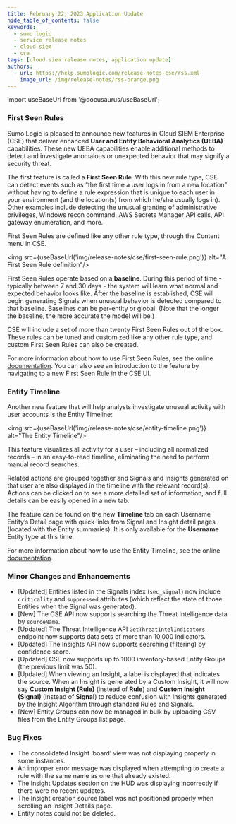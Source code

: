 ```yaml
---
title: February 22, 2023 Application Update
hide_table_of_contents: false
keywords:
  - sumo logic
  - service release notes
  - cloud siem
  - cse
tags: [cloud siem release notes, application update]
authors:
  - url: https://help.sumologic.com/release-notes-cse/rss.xml
    image_url: /img/release-notes/rss-orange.png
---
```


import useBaseUrl from '@docusaurus/useBaseUrl';

### First Seen Rules

Sumo Logic is pleased to announce new features in Cloud SIEM Enterprise (CSE) that deliver enhanced **User and Entity Behavioral Analytics (UEBA)** capabilities. These new UEBA capabilities enable additional methods to detect and investigate anomalous or unexpected behavior that may signify a security threat.

The first feature is called a **First Seen Rule**. With this new rule type, CSE can detect events such as “the first time a user logs in from a new location” without having to define a rule expression that is unique to each user in your environment (and the location(s) from which he/she usually logs in). Other examples include detecting the unusual granting of administrative privileges, Windows recon command, AWS Secrets Manager API calls, API gateway enumeration, and more.

First Seen Rules are defined like any other rule type, through the Content menu in CSE.

<img src={useBaseUrl('img/release-notes/cse/first-seen-rule.png')} alt="A First Seen Rule definition"/>

First Seen Rules operate based on a **baseline**. During this period of time - typically between 7 and 30 days - the system will learn what normal and expected behavior looks like. After the baseline is established, CSE will begin generating Signals when unusual behavior is detected compared to that baseline. Baselines can be per-entity or global. (Note that the longer the baseline, the more accurate the model will be.)

CSE will include a set of more than twenty First Seen Rules out of the box. These rules can be tuned and customized like any other rule type, and custom First Seen Rules can also be created.

For more information about how to use First Seen Rules, see the online [documentation](https://help.sumologic.com/docs/cse/rules/write-first-seen-rule/). You can also see an introduction to the feature by navigating to a new First Seen Rule in the CSE UI.

### Entity Timeline

Another new feature that will help analysts investigate unusual activity with user accounts is the Entity Timeline:

<img src={useBaseUrl('img/release-notes/cse/entity-timeline.png')} alt="The Entity Timeline"/>

This feature visualizes all activity for a user – including all normalized records – in an easy-to-read timeline, eliminating the need to perform manual record searches.

Related actions are grouped together and Signals and Insights generated on that user are also displayed in the timeline with the relevant record(s). Actions can be clicked on to see a more detailed set of information, and full details can be easily opened in a new tab. 

The feature can be found on the new **Timeline** tab on each Username Entity’s Detail page with quick links from Signal and Insight detail pages (located with the Entity summaries). It is only available for the **Username** Entity type at this time.

For more information about how to use the Entity Timeline, see the online [documentation](https://help.sumologic.com/docs/cse/records-signals-entities-insights/view-manage-entities/#about-the-entity-timeline-tab).

### Minor Changes and Enhancements ###

* [Updated] Entities listed in the Signals index (`sec_signal`) now include `criticality` and `suppressed` attributes (which reflect the state of those Entities when the Signal was generated).
* [New] The CSE API now supports searching the Threat Intelligence data by `sourceName`. 
* [Updated] The Threat Intelligence API `GetThreatIntelIndicators` endpoint now supports data sets of more than 10,000 indicators.
* [Updated] The Insights API now supports searching (filtering) by confidence score.
* [Updated] CSE now supports up to 1000 inventory-based Entity Groups (the previous limit was 50).
* [Updated] When viewing an Insight, a label is displayed that indicates the source. When an Insight is generated by a Custom Insight, it will now say **Custom Insight (Rule)** (instead of **Rule**) and **Custom Insight (Signal)** (instead of **Signal**) to reduce confusion with Insights generated by the Insight Algorithm through standard Rules and Signals. 
* [New] Entity Groups can now be managed in bulk by uploading CSV files from the Entity Groups list page. 

### Bug Fixes ###

* The consolidated Insight ‘board’ view was not displaying properly in some instances.
* An improper error message was displayed when attempting to create a rule with the same name as one that already existed.
* The Insight Updates section on the HUD was displaying incorrectly if there were no recent updates.
* The Insight creation source label was not positioned properly when scrolling an Insight Details page.
* Entity notes could not be deleted.

